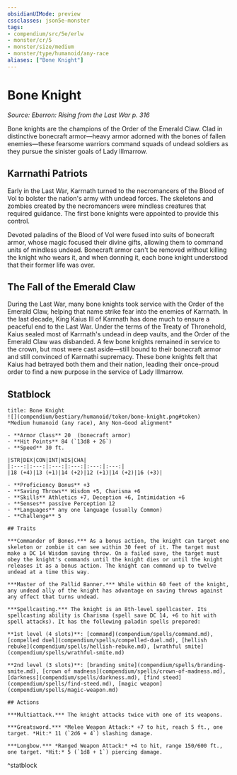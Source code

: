 ```yaml
---
obsidianUIMode: preview
cssclasses: json5e-monster
tags:
- compendium/src/5e/erlw
- monster/cr/5
- monster/size/medium
- monster/type/humanoid/any-race
aliases: ["Bone Knight"]
---
```

# Bone Knight
*Source: Eberron: Rising from the Last War p. 316*  

Bone knights are the champions of the Order of the Emerald Claw. Clad in distinctive bonecraft armor—heavy armor adorned with the bones of fallen enemies—these fearsome warriors command squads of undead soldiers as they pursue the sinister goals of Lady Illmarrow.

## Karrnathi Patriots

Early in the Last War, Karrnath turned to the necromancers of the Blood of Vol to bolster the nation's army with undead forces. The skeletons and zombies created by the necromancers were mindless creatures that required guidance. The first bone knights were appointed to provide this control.

Devoted paladins of the Blood of Vol were fused into suits of bonecraft armor, whose magic focused their divine gifts, allowing them to command units of mindless undead. Bonecraft armor can't be removed without killing the knight who wears it, and when donning it, each bone knight understood that their former life was over.

## The Fall of the Emerald Claw

During the Last War, many bone knights took service with the Order of the Emerald Claw, helping that name strike fear into the enemies of Karrnath. In the last decade, King Kaius III of Karrnath has done much to ensure a peaceful end to the Last War. Under the terms of the Treaty of Thronehold, Kaius sealed most of Karrnath's undead in deep vaults, and the Order of the Emerald Claw was disbanded. A few bone knights remained in service to the crown, but most were cast aside—still bound to their bonecraft armor and still convinced of Karrnathi supremacy. These bone knights felt that Kaius had betrayed both them and their nation, leading their once-proud order to find a new purpose in the service of Lady Illmarrow.

## Statblock

```ad-statblock
title: Bone Knight
![](compendium/bestiary/humanoid/token/bone-knight.png#token)
*Medium humanoid (any race), Any Non-Good alignment*

- **Armor Class** 20  (bonecraft armor)
- **Hit Points** 84 (`13d8 + 26`)
- **Speed** 30 ft.

|STR|DEX|CON|INT|WIS|CHA|
|:---:|:---:|:---:|:---:|:---:|:---:|
|18 (+4)|13 (+1)|14 (+2)|12 (+1)|14 (+2)|16 (+3)|

- **Proficiency Bonus** +3
- **Saving Throws** Wisdom +5, Charisma +6
- **Skills** Athletics +7, Deception +6, Intimidation +6
- **Senses** passive Perception 12
- **Languages** any one language (usually Common)
- **Challenge** 5

## Traits

***Commander of Bones.*** As a bonus action, the knight can target one skeleton or zombie it can see within 30 feet of it. The target must make a DC 14 Wisdom saving throw. On a failed save, the target must obey the knight's commands until the knight dies or until the knight releases it as a bonus action. The knight can command up to twelve undead at a time this way.

***Master of the Pallid Banner.*** While within 60 feet of the knight, any undead ally of the knight has advantage on saving throws against any effect that turns undead.

***Spellcasting.*** The knight is an 8th-level spellcaster. Its spellcasting ability is Charisma (spell save DC 14, +6 to hit with spell attacks). It has the following paladin spells prepared:

**1st level (4 slots)**: [command](compendium/spells/command.md), [compelled duel](compendium/spells/compelled-duel.md), [hellish rebuke](compendium/spells/hellish-rebuke.md), [wrathful smite](compendium/spells/wrathful-smite.md)

**2nd level (3 slots)**: [branding smite](compendium/spells/branding-smite.md), [crown of madness](compendium/spells/crown-of-madness.md), [darkness](compendium/spells/darkness.md), [find steed](compendium/spells/find-steed.md), [magic weapon](compendium/spells/magic-weapon.md)

## Actions

***Multiattack.*** The knight attacks twice with one of its weapons.

***Greatsword.*** *Melee Weapon Attack:* +7 to hit, reach 5 ft., one target. *Hit:* 11 (`2d6 + 4`) slashing damage.

***Longbow.*** *Ranged Weapon Attack:* +4 to hit, range 150/600 ft., one target. *Hit:* 5 (`1d8 + 1`) piercing damage.
```
^statblock